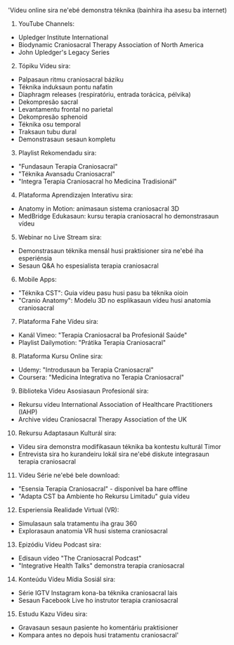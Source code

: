 'Vídeu online sira ne'ebé demonstra téknika (bainhira iha asesu ba internet)

1. YouTube Channels:
- Upledger Institute International
- Biodynamic Craniosacral Therapy Association of North America
- John Upledger's Legacy Series

2. Tópiku Vídeu sira:
- Palpasaun ritmu craniosacral báziku
- Téknika induksaun pontu nafatin
- Diaphragm releases (respiratóriu, entrada torácica, pélvika)
- Dekompresão sacral
- Levantamentu frontal no parietal
- Dekompresão sphenoid
- Téknika osu temporal
- Traksaun tubu dural
- Demonstrasaun sesaun kompletu

3. Playlist Rekomendadu sira:
- "Fundasaun Terapia Craniosacral"
- "Téknika Avansadu Craniosacral"
- "Integra Terapia Craniosacral ho Medicina Tradisionál"

4. Plataforma Aprendizajen Interativu sira:
- Anatomy in Motion: animasaun sistema craniosacral 3D
- MedBridge Edukasaun: kursu terapia craniosacral ho demonstrasaun vídeu

5. Webinar no Live Stream sira:
- Demonstrasaun téknika mensál husi praktisioner sira ne'ebé iha esperiénsia
- Sesaun Q&A ho espesialista terapia craniosacral

6. Mobile Apps:
- "Téknika CST": Guia vídeu pasu husi pasu ba téknika oioin
- "Cranio Anatomy": Modelu 3D no esplikasaun vídeu husi anatomia craniosacral

7. Plataforma Fahe Vídeu sira:
- Kanál Vimeo: "Terapia Craniosacral ba Profesionál Saúde"
- Playlist Dailymotion: "Prátika Terapia Craniosacral"

8. Plataforma Kursu Online sira:
- Udemy: "Introdusaun ba Terapia Craniosacral"
- Coursera: "Medicina Integrativa no Terapia Craniosacral"

9. Biblioteka Vídeu Asosiasaun Profesionál sira:
- Rekursu vídeu International Association of Healthcare Practitioners (IAHP)
- Archive vídeu Craniosacral Therapy Association of the UK

10. Rekursu Adaptasaun Kulturál sira:
- Vídeu sira demonstra modifikasaun téknika ba kontestu kulturál Timor
- Entrevista sira ho kurandeiru lokál sira ne'ebé diskute integrasaun terapia craniosacral

11. Vídeu Série ne'ebé bele download:
- "Esensia Terapia Craniosacral" - disponivel ba hare offline
- "Adapta CST ba Ambiente ho Rekursu Limitadu" guia vídeu

12. Esperiensia Realidade Virtual (VR):
- Simulasaun sala tratamentu iha grau 360
- Explorasaun anatomia VR husi sistema craniosacral

13. Epizódiu Vídeu Podcast sira:
- Edisaun vídeo "The Craniosacral Podcast"
- "Integrative Health Talks" demonstra terapia craniosacral

14. Konteúdu Vídeu Mídia Sosiál sira:
- Série IGTV Instagram kona-ba téknika craniosacral lais
- Sesaun Facebook Live ho instrutor terapia craniosacral

15. Estudu Kazu Vídeu sira:
- Gravasaun sesaun pasiente ho komentáriu praktisioner
- Kompara antes no depois husi tratamentu craniosacral'